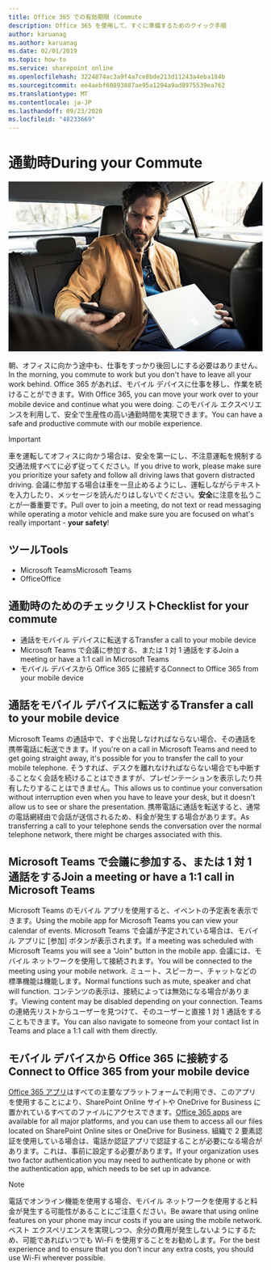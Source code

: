 ```yaml
---
title: Office 365 での有効期限 (Commute
description: Office 365 を使用して、すぐに準備するためのクイック手順
author: karuanag
ms.author: karuanag
ms.date: 02/01/2019
ms.topic: how-to
ms.service: sharepoint online
ms.openlocfilehash: 3224874ac3a9f4a7ce8bde213d11243a4eba184b
ms.sourcegitcommit: ee4aebf60893887ae95a1294a9ad8975539ea762
ms.translationtype: MT
ms.contentlocale: ja-JP
ms.lasthandoff: 09/23/2020
ms.locfileid: "48233669"
---
```

# <a name="during-your-commute"></a><span data-ttu-id="4a0fd-103">通勤時</span><span class="sxs-lookup"><span data-stu-id="4a0fd-103">During your Commute</span></span>

![通勤のビジュアル](media/ditl_commute.png)

<span data-ttu-id="4a0fd-105">朝、オフィスに向かう途中も、仕事をすっかり後回しにする必要はありません。</span><span class="sxs-lookup"><span data-stu-id="4a0fd-105">In the morning, you commute to work but you don't have to leave all your work behind.</span></span> <span data-ttu-id="4a0fd-106">Office 365 があれば、モバイル デバイスに仕事を移し、作業を続けることができます。</span><span class="sxs-lookup"><span data-stu-id="4a0fd-106">With Office 365, you can move your work over to your mobile device and continue what you were doing.</span></span>  <span data-ttu-id="4a0fd-107">このモバイル エクスペリエンスを利用して、安全で生産性の高い通勤時間を実現できます。</span><span class="sxs-lookup"><span data-stu-id="4a0fd-107">You can have a safe and productive commute with our mobile experience.</span></span>  

> [!IMPORTANT]
> <span data-ttu-id="4a0fd-108">車を運転してオフィスに向かう場合は、安全を第一にし、不注意運転を規制する交通法規すべてに必ず従ってください。</span><span class="sxs-lookup"><span data-stu-id="4a0fd-108">If you drive to work, please make sure you prioritize your safety and follow all driving laws that govern distracted driving.</span></span> <span data-ttu-id="4a0fd-109">会議に参加する場合は車を一旦止めるようにし、運転しながらテキストを入力したり、メッセージを読んだりはしないでください。**安全**に注意を払うことが一番重要です。</span><span class="sxs-lookup"><span data-stu-id="4a0fd-109">Pull over to join a meeting, do not text or read messaging while operating a motor vehicle and make sure you are focused on what's really important - **your safety**!</span></span>


## <a name="tools"></a><span data-ttu-id="4a0fd-110">ツール</span><span class="sxs-lookup"><span data-stu-id="4a0fd-110">Tools</span></span>
- <span data-ttu-id="4a0fd-111">Microsoft Teams</span><span class="sxs-lookup"><span data-stu-id="4a0fd-111">Microsoft Teams</span></span>
- <span data-ttu-id="4a0fd-112">Office</span><span class="sxs-lookup"><span data-stu-id="4a0fd-112">Office</span></span> 

## <a name="checklist-for-your-commute"></a><span data-ttu-id="4a0fd-113">通勤時のためのチェックリスト</span><span class="sxs-lookup"><span data-stu-id="4a0fd-113">Checklist for your commute</span></span>
- <span data-ttu-id="4a0fd-114">通話をモバイル デバイスに転送する</span><span class="sxs-lookup"><span data-stu-id="4a0fd-114">Transfer a call to your mobile device</span></span>
- <span data-ttu-id="4a0fd-115">Microsoft Teams で会議に参加する、または 1 対 1 通話をする</span><span class="sxs-lookup"><span data-stu-id="4a0fd-115">Join a meeting or have a 1:1 call in Microsoft Teams</span></span>
- <span data-ttu-id="4a0fd-116">モバイル デバイスから Office 365 に接続する</span><span class="sxs-lookup"><span data-stu-id="4a0fd-116">Connect to Office 365 from your mobile device</span></span>
 
## <a name="transfer-a-call-to-your-mobile-device"></a><span data-ttu-id="4a0fd-117">通話をモバイル デバイスに転送する</span><span class="sxs-lookup"><span data-stu-id="4a0fd-117">Transfer a call to your mobile device</span></span>
<span data-ttu-id="4a0fd-118">Microsoft Teams の通話中で、すぐ出発しなければならない場合、その通話を携帯電話に転送できます。</span><span class="sxs-lookup"><span data-stu-id="4a0fd-118">If you're on a call in Microsoft Teams and need to get going straight away, it's possible for you to transfer the call to your mobile telephone.</span></span> <span data-ttu-id="4a0fd-119">そうすれば、デスクを離れなければならない場合でも中断することなく会話を続けることはできますが、プレゼンテーションを表示したり共有したりすることはできません。</span><span class="sxs-lookup"><span data-stu-id="4a0fd-119">This allows us to continue your conversation without interruption even when you have to leave your desk, but it doesn't allow us to see or share the presentation.</span></span> <span data-ttu-id="4a0fd-120">携帯電話に通話を転送すると、通常の電話網経由で会話が送信されるため、料金が発生する場合があります。</span><span class="sxs-lookup"><span data-stu-id="4a0fd-120">As transferring a call to your telephone sends the conversation over the normal telephone network, there might be charges associated with this.</span></span>

## <a name="join-a-meeting-or-have-a-11-call-in-microsoft-teams"></a><span data-ttu-id="4a0fd-121">Microsoft Teams で会議に参加する、または 1 対 1 通話をする</span><span class="sxs-lookup"><span data-stu-id="4a0fd-121">Join a meeting or have a 1:1 call in Microsoft Teams</span></span>
<span data-ttu-id="4a0fd-122">Microsoft Teams のモバイル アプリを使用すると、イベントの予定表を表示できます。</span><span class="sxs-lookup"><span data-stu-id="4a0fd-122">Using the mobile app for Microsoft Teams you can view your calendar of events.</span></span>  <span data-ttu-id="4a0fd-123">Microsoft Teams で会議が予定されている場合は、モバイル アプリに [参加] ボタンが表示されます。</span><span class="sxs-lookup"><span data-stu-id="4a0fd-123">If a meeting was scheduled with Microsoft Teams you will see a "Join" button in the mobile app.</span></span> <span data-ttu-id="4a0fd-124">会議には、モバイル ネットワークを使用して接続されます。</span><span class="sxs-lookup"><span data-stu-id="4a0fd-124">You will be connected to the meeting using your mobile network.</span></span>  <span data-ttu-id="4a0fd-125">ミュート、スピーカー、チャットなどの標準機能は機能します。</span><span class="sxs-lookup"><span data-stu-id="4a0fd-125">Normal functions such as mute, speaker and chat will function.</span></span>  <span data-ttu-id="4a0fd-126">コンテンツの表示は、接続によっては無効になる場合があります。</span><span class="sxs-lookup"><span data-stu-id="4a0fd-126">Viewing content may be disabled depending on your connection.</span></span> <span data-ttu-id="4a0fd-127">Teams の連絡先リストからユーザーを見つけて、そのユーザーと直接 1 対 1 通話をすることもできます。</span><span class="sxs-lookup"><span data-stu-id="4a0fd-127">You can also navigate to someone from your contact list in Teams and place a 1:1 call with them directly.</span></span> 

## <a name="connect-to-office-365-from-your-mobile-device"></a><span data-ttu-id="4a0fd-128">モバイル デバイスから Office 365 に接続する</span><span class="sxs-lookup"><span data-stu-id="4a0fd-128">Connect to Office 365 from your mobile device</span></span>
<span data-ttu-id="4a0fd-129">[Office 365 アプリ](https://support.office.com/article/set-up-office-apps-and-email-on-a-mobile-device-7dabb6cb-0046-40b6-81fe-767e0b1f014f?ui=en-US&rs=en-US&ad=US)はすべての主要なプラットフォームで利用でき、このアプリを使用することにより、SharePoint Online サイトや OneDrive for Business に置かれているすべてのファイルにアクセスできます。</span><span class="sxs-lookup"><span data-stu-id="4a0fd-129">[Office 365 apps](https://support.office.com/article/set-up-office-apps-and-email-on-a-mobile-device-7dabb6cb-0046-40b6-81fe-767e0b1f014f?ui=en-US&rs=en-US&ad=US) are available for all major platforms, and you can use them to access all our files located on SharePoint Online sites or OneDrive for Business.</span></span> <span data-ttu-id="4a0fd-130">組織で 2 要素認証を使用している場合は、電話か認証アプリで認証することが必要になる場合があります。これは、事前に設定する必要があります。</span><span class="sxs-lookup"><span data-stu-id="4a0fd-130">If your organization uses two factor authentication you may need to authenticate by phone or with the authentication app, which needs to be set up in advance.</span></span>  

> [!NOTE]
> <span data-ttu-id="4a0fd-131">電話でオンライン機能を使用する場合、モバイル ネットワークを使用すると料金が発生する可能性があることにご注意ください。</span><span class="sxs-lookup"><span data-stu-id="4a0fd-131">Be aware that using online features on your phone may incur costs if you are using the mobile network.</span></span> <span data-ttu-id="4a0fd-132">ベスト エクスペリエンスを実現しつつ、余分の費用が発生しないようにするため、可能であればいつでも Wi-Fi を使用することをお勧めします。</span><span class="sxs-lookup"><span data-stu-id="4a0fd-132">For the best experience and to ensure that you don't incur any extra costs, you should use Wi-Fi wherever possible.</span></span>